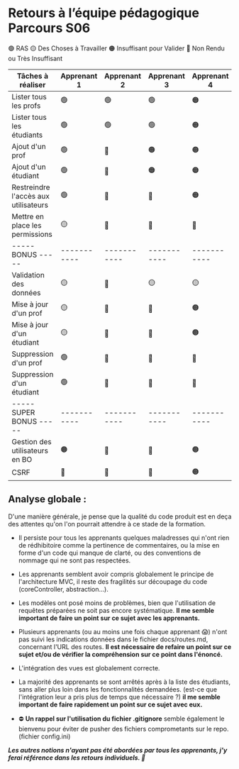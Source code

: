 # Retours à l’équipe pédagogique Parcours S06

🟢 RAS
🟡 Des Choses à Travailler
🟠 Insuffisant pour Valider
🔴 Non Rendu ou Très Insuffisant

| Tâches à réaliser                    | Apprenant 1 | Apprenant 2 | Apprenant 3 | Apprenant 4 |
| ------------------------------------ | ----------- | ----------- | ----------- | ----------- |
| Lister tous les profs                | 🟢          | 🟢          | 🟢          | 🟠          |
| Lister tous les étudiants            | 🟢          | 🟢          | 🟢          | 🟠          |
| Ajout d'un prof                      | 🟢          | 🔴          | 🟠          | 🟠          |
| Ajout d'un étudiant                  | 🟢          | 🔴          | 🟠          | 🟠          |
| Restreindre l'accès aux utilisateurs | 🟢          | 🔴          | 🔴          | 🟠          |
| Mettre en place les permissions      | 🟡          | 🔴          | 🔴          | 🔴          |
| ----- BONUS -----                    | ----------- | ----------- | ----------- | ----------- |
| Validation des données               | 🟡          | 🔴          | 🟡          | 🟡          |
| Mise à jour d'un prof                | 🟡          | 🔴          | 🔴          | 🟠          |
| Mise à jour d'un étudiant            | 🟡          | 🔴          | 🔴          | 🟠          |
| Suppression d'un prof                | 🟢          | 🔴          | 🔴          | 🔴          |
| Suppression d'un étudiant            | 🟢          | 🔴          | 🔴          | 🔴          |
| ----- SUPER BONUS -----              | ----------- | ----------- | ----------- | ----------- |
| Gestion des utilisateurs en BO       | 🟠          | 🔴          | 🔴          | 🟠          |
| CSRF                                 | 🔴          | 🔴          | 🔴          | 🟠          |

## Analyse globale :

D'une manière générale, je pense que la qualité du code produit est en deça des attentes qu'on l'on pourrait attendre à ce stade de la formation.

- Il persiste pour tous les apprenants quelques maladresses qui n'ont rien de rédhibitoire comme la pertinence de commentaires, ou la mise en forme d'un code qui manque de clarté, ou des conventions de nommage qui ne sont pas respectées.

- Les apprenants semblent avoir compris globalement le principe de l'architecture MVC, il reste des fragilités sur découpage du code (coreController, abstraction...).

- Les modèles ont posé moins de problèmes, bien que l'utilisation de requêtes préparées ne soit pas encore systématique. **Il me semble important de faire un point sur ce sujet avec les apprenants.**

- Plusieurs apprenants (ou au moins une fois chaque apprenant 😱) n'ont pas suivi les indications données dans le fichier docs/routes.md, concernant l'URL des routes. **Il est nécessaire de refaire un point sur ce sujet et/ou de vérifier la compréhension sur ce point dans l'énoncé.**

- L'intégration des vues est globalement correcte.

- La majorité des apprenants se sont arrêtés après à la liste des étudiants, sans aller plus loin dans les fonctionnalités demandées. (est-ce que l'intégration leur a pris plus de temps que nécessaire ?) **il me semble important de faire rapidement un point sur ce sujet avec eux.**

- ⛔ **Un rappel sur l'utilisation du fichier .gitignore** semble également le bienvenu pour éviter de pusher des fichiers comprometants sur le repo. (fichier config.ini)

**_Les autres notions n'ayant pas été abordées par tous les apprenants, j'y ferai référence dans les retours individuels. 🙏_**

